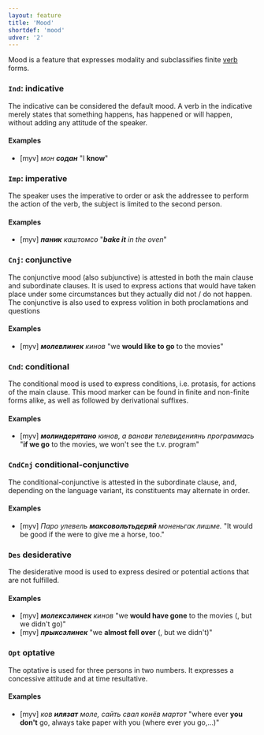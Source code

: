 ```yaml
---
layout: feature
title: 'Mood'
shortdef: 'mood'
udver: '2'
---
```


Mood is a feature that expresses modality and subclassifies finite
[verb](myv-pos/VERB) forms.

### `Ind`: indicative

The indicative can be considered the default mood. A verb in the
indicative merely states that something happens, has happened or will
happen, without adding any attitude of the speaker.

#### Examples

* [myv] _мон <b>содан</b>_ "I <b>know</b>"

### `Imp`: imperative

The speaker uses the imperative to order or ask the addressee to perform the
action of the verb, the subject is limited to the second person.

#### Examples

* [myv] _<b>паник</b> каштомсо_ "_<b>bake it</b> in the oven_"

### `Cnj`: conjunctive

The conjunctive mood (also subjunctive) is attested in both the main clause and subordinate clauses. It is used to express actions that would have taken
place under some circumstances but they actually did not / do not
happen. 
The conjunctive is also used to express volition in both proclamations and questions

#### Examples

* [myv] _<b>молевлинек</b> кинов_ "we <b>would like to go</b> to the movies"

### `Cnd`: conditional

The conditional mood is used to express conditions, i.e. protasis, for actions of the main clause. This mood marker can be found in finite and non-finite forms alike, as well as followed by derivational suffixes.

#### Examples

* [myv] _<b>молиндерятано</b> кинов, а ванови телевидениянь программась_ "<b>if we go</b> to the movies, we won't see the t.v. program"

### `CndCnj` conditional-conjunctive

The conditional-conjunctive is attested in the subordinate clause, and, depending on the language variant, its constituents may alternate in order.

#### Examples

* [myv] _Паро улевель <b>максовольтьдеряй</b> моненьгак лишме._ "It would be good if the were to give me a horse, too."

### `Des` desiderative

The desiderative mood is used to express desired or potential actions that are not fulfilled.

#### Examples

* [myv] _<b>молексэлинек</b> кинов_ "we <b>would have gone</b> to the movies (, but we didn't go)"
* [myv] _<b>прыксэлинек</b>_ "we <b>almost fell over</b> (, but we didn't)"

### `Opt` optative

The optative is used for three persons in two numbers. It expresses a concessive attitude and at time resultative.


#### Examples

* [myv] _ков <b>илязат</b> моле, сайть свал конёв мартот_ "where ever <b>you don't</b> go, always take paper with you (where ever you go,...)"
<!-- Interlanguage links updated Út zář 29 18:40:55 CEST 2020 -->
